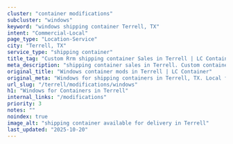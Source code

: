 ```yaml
---
cluster: "container modifications"
subcluster: "windows"
keyword: "windows shipping container Terrell, TX"
intent: "Commercial-Local"
page_type: "Location-Service"
city: "Terrell, TX"
service_type: "shipping container"
title_tag: "Custom Rrm shipping container Sales in Terrell | LC Container"
meta_description: "shipping container sales in Terrell. Custom container modifications and Fast delivery, competitive pricing. Serving modifications area. Quote ID: W7D. Call (214) 524-4168 for your free quote today."
original_title: "Windows container mods in Terrell | LC Container"
original_meta: "Windows for shipping containers in Terrell, TX. Local fabrication & pro install. LC Container — Since 2003. Get a quote."
url_slug: "/terrell/modifications/windows"
h1: "Windows for Containers in Terrell"
internal_links: "/modifications"
priority: 3
notes: ""
noindex: true
image_alt: "shipping container available for delivery in Terrell"
last_updated: "2025-10-20"
---
```


<!-- TODO: Add unique city/inventory copy, images, and internal links here. -->
